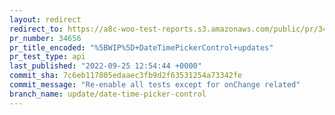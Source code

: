 ```yaml
---
layout: redirect
redirect_to: https://a8c-woo-test-reports.s3.amazonaws.com/public/pr/34656/api/index.html
pr_number: 34656
pr_title_encoded: "%5BWIP%5D+DateTimePickerControl+updates"
pr_test_type: api
last_published: "2022-09-25 12:54:44 +0000"
commit_sha: 7c6eb117805edaaec3fb9d2f63531254a73342fe
commit_message: "Re-enable all tests except for onChange related"
branch_name: update/date-time-picker-control
---
```

